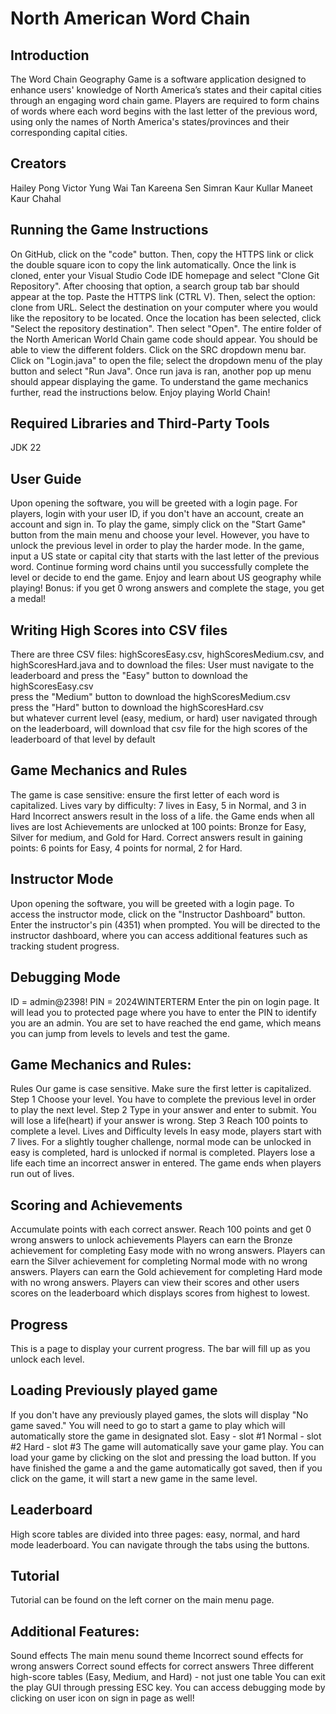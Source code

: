 # North American Word Chain
## Introduction

The Word Chain Geography Game is a software application designed to enhance users' knowledge of North America’s states and their capital cities through an engaging word chain game. Players are required to form chains of words where each word begins with the last letter of the previous word, using only the names of North America's states/provinces and their corresponding capital cities.

## Creators

Hailey Pong
Victor Yung Wai Tan
Kareena Sen
Simran Kaur Kullar
Maneet Kaur Chahal

## Running the Game Instructions 

On GitHub, click on the "code" button. Then, copy the HTTPS link or click the double square icon to copy the link automatically. 
Once the link is cloned, enter your Visual Studio Code IDE homepage and select "Clone Git Repository". After choosing that option, a search group tab bar should appear at the top. 
Paste the HTTPS link (CTRL V). Then, select the option: clone from URL. Select the destination on your computer where you would like the repository to be located. 
Once the location has been selected, click "Select the repository destination". Then select "Open". The entire folder of the North American World Chain game code should appear. 
You should be able to view the different folders. Click on the SRC dropdown menu bar. Click on "Login.java" to open the file; select the dropdown menu of the play button and select "Run Java". 
Once run java is ran, another pop up menu should appear displaying the game. To understand the game mechanics further, read the instructions below. Enjoy playing World Chain!


## Required Libraries and Third-Party Tools

 JDK 22
 
## User Guide

Upon opening the software, you will be greeted with a login page.
For players, login with your user ID, if you don't have an account, create an account and sign in. 
To play the game, simply click on the "Start Game" button from the main menu and choose your level. However, you have to unlock the previous level in order to play the harder mode. In the game, input a US state or capital city that starts with the last letter of the previous word.
Continue forming word chains until you successfully complete the level or decide to end the game. 
Enjoy and learn about US geography while playing!
Bonus: if you get 0 wrong answers and complete the stage, you get a medal!

## Writing High Scores into CSV files

There are three CSV files: highScoresEasy.csv, highScoresMedium.csv, and highScoresHard.java and to download the files: 
User must navigate to the leaderboard and
press the "Easy" button to download the highScoresEasy.csv  
press the "Medium" button to download the highScoresMedium.csv  
press the "Hard" button to download the highScoresHard.csv  
but whatever current level (easy, medium, or hard) user navigated through on the leaderboard, will download that csv file for the high scores of the leaderboard of that level by default

## Game Mechanics and Rules

The game is case sensitive: ensure the first letter of each word is capitalized.
Lives vary by difficulty: 7 lives in Easy, 5 in Normal, and 3 in Hard
Incorrect answers result in the loss of a  life. the Game ends when all lives are lost
Achievements are unlocked at 100 points: Bronze for Easy, Silver for medium, and Gold for Hard.
Correct answers result in gaining points: 6 points for Easy, 4 points for normal, 2 for Hard.

## Instructor Mode

Upon opening the software, you will be greeted with a login page.
To access the instructor mode, click on the "Instructor Dashboard" button. 
Enter the instructor's pin (4351) when prompted.
You will be directed to the instructor dashboard, where you can access additional features such as tracking student progress.

## Debugging Mode

ID = admin@2398!
PIN = 2024WINTERTERM
Enter the pin on login page. It will lead you to protected page where you have to enter the PIN to identify you are an admin.
You are set to have reached the end game, which means you can jump from levels to levels and test the game. 

## Game Mechanics and Rules:

Rules
Our game is case sensitive. Make sure the first letter is capitalized.
Step 1
Choose your level. You have to complete the previous level in order to play the next level.
Step 2
Type in your answer and enter to submit. You will lose a life(heart) if your answer is wrong.
Step 3
Reach 100 points to complete a level.
Lives and Difficulty levels
In easy mode, players start with 7 lives. For a slightly tougher challenge, normal mode can be unlocked in easy is completed, hard is unlocked if normal is completed. 
Players lose a life each time an incorrect answer in entered. The game ends when players run out of lives. 

## Scoring and Achievements

Accumulate points with each correct answer. Reach 100 points and get 0 wrong answers to unlock achievements
Players can earn the Bronze achievement for completing Easy mode with no wrong answers.
Players can earn the Silver achievement for completing Normal mode with no wrong answers.
Players can earn the Gold achievement for completing Hard mode with no wrong answers.
Players can view their scores and other users scores on the leaderboard which displays scores from highest to lowest.

## Progress

This is a page to display your current progress. The bar will fill up as you unlock each level.

## Loading Previously played game

If you don't have any previously played games, the slots will display "No game saved." You will need to go to start a game to play which will automatically store the game in designated slot.
Easy - slot #1
Normal - slot #2
Hard - slot #3
The game will automatically save your game play. You can load your game by clicking on the slot and pressing the load button.
If you have finished the game a
and the game automatically got saved, then if you click on the game, it will start a new game in the same level.

## Leaderboard

High score tables are divided into three pages: easy, normal, and hard mode leaderboard.
You can navigate through the tabs using the buttons.

## Tutorial 

Tutorial can be found on the left corner on the main menu page.

## Additional Features:

Sound effects
The main menu sound theme 
Incorrect sound effects for wrong answers
Correct sound effects for correct answers 
Three different high-score tables (Easy, Medium, and Hard) - not just one table
You can exit the play GUI through pressing ESC key.
You can access debugging mode by clicking on user icon on sign in page as well!
